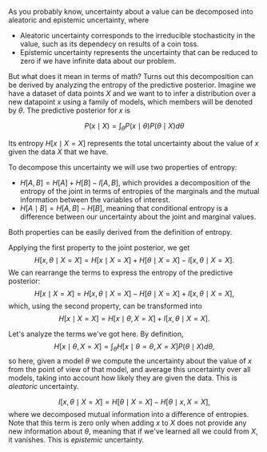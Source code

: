 As you probably know, uncertainty about a value can be decomposed into aleatoric and epistemic uncertainty, where
* Aleatoric uncertainty corresponds to the irreducible stochasticity in the value, such as its dependecy on results of a coin toss.
* Epistemic uncertainty represents the uncertainty that can be reduced to zero if we have infinite data about our problem.

But what does it mean in terms of math? Turns out this decomposition can be derived by analyzing the entropy of the predictive posterior.
Imagine we have a dataset of data points $X$ and we want to to infer a distribution over a new datapoint $x$ using a family of models,
which members will be denoted by $\theta$. The predictive posterior for $x$ is

$$
P(x \mid X) = \int_{\theta} P(x \mid \theta) P(\theta \mid X) d\theta
$$

Its entropy $H[x \mid X = X]$ represents the total uncertainty about the value of $x$ given the data $X$ that we have.

To decompose this uncertainty we will use two properties of entropy:
* $H[A, B] = H[A] + H[B] - I[A, B]$, which provides a decomposition of the entropy of the joint in terms of entropies of the marginals and the mutual information between the variables of interest.
* $H[A \mid B] = H[A, B] - H[B]$, meaning that conditional entropy is a difference between our uncertainty about the joint and marginal values.

Both properties can be easily derived from the definition of entropy.

Applying the first property to the joint posterior, we get
$$H[x, \theta \mid X=X] = H[x \mid X=X] + H[\theta \mid X=X] - I[x, \theta \mid X=X].$$
We can rearrange the terms to express the entropy of the predictive posterior:
$$H[x \mid X=X] = H[x, \theta \mid X=X] - H[\theta \mid X=X] + I[x, \theta \mid X=X],$$
which, using the second property, can be transformed into
$$H[x \mid X=X] = H[x \mid \theta, X=X] + I[x, \theta \mid X=X].$$

Let's analyze the terms we've got here. By definition,
$$H[x \mid \theta, X=X] = \int_{\theta} H[x \mid \theta=\theta, X=X] P(\theta \mid X) d\theta,$$
so here, given a model $\theta$ we compute the uncertainty about the value of $x$ from the point of view of that model, and average this uncertainty over all models, taking into account how likely they are given the data.
This is *aleatoric* uncertainty.

$$I[x, \theta \mid X=X] = H[\theta \mid X=X] - H[\theta \mid x, X=X],$$
where we decomposed mutual information into a difference of entropies. Note that this term is zero only when adding $x$ to $X$ does not provide any new information about $\theta$,
meaning that if we've learned all we could from $X$, it vanishes. This is *epistemic* uncertainty.

